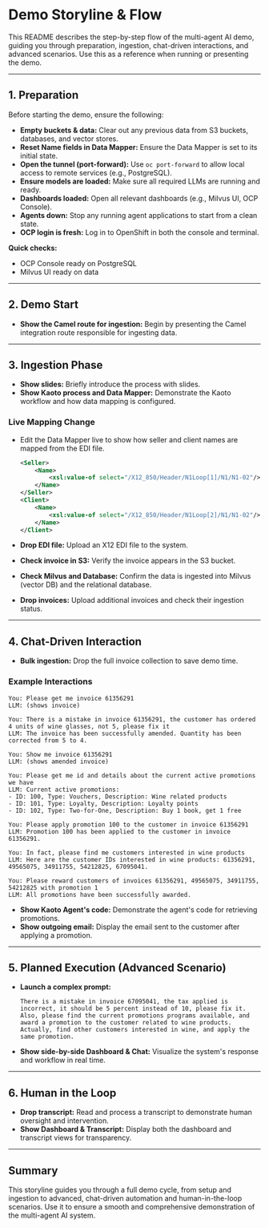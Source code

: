 # Demo Storyline & Flow

This README describes the step-by-step flow of the multi-agent AI demo, guiding you through preparation, ingestion, chat-driven interactions, and advanced scenarios. Use this as a reference when running or presenting the demo.

---

## 1. Preparation

Before starting the demo, ensure the following:

- **Empty buckets & data:** Clear out any previous data from S3 buckets, databases, and vector stores.
- **Reset Name fields in Data Mapper:** Ensure the Data Mapper is set to its initial state.
- **Open the tunnel (port-forward):** Use `oc port-forward` to allow local access to remote services (e.g., PostgreSQL).
- **Ensure models are loaded:** Make sure all required LLMs are running and ready.
- **Dashboards loaded:** Open all relevant dashboards (e.g., Milvus UI, OCP Console).
- **Agents down:** Stop any running agent applications to start from a clean state.
- **OCP login is fresh:** Log in to OpenShift in both the console and terminal.

**Quick checks:**
- OCP Console ready on PostgreSQL
- Milvus UI ready on data

---

## 2. Demo Start

- **Show the Camel route for ingestion:** Begin by presenting the Camel integration route responsible for ingesting data.

---

## 3. Ingestion Phase

- **Show slides:** Briefly introduce the process with slides.
- **Show Kaoto process and Data Mapper:** Demonstrate the Kaoto workflow and how data mapping is configured.

### Live Mapping Change

- Edit the Data Mapper live to show how seller and client names are mapped from the EDI file.

  ```xml
  <Seller>
      <Name>
          <xsl:value-of select="/X12_850/Header/N1Loop[1]/N1/N1-02"/>
      </Name>
  </Seller>
  <Client>
      <Name>
          <xsl:value-of select="/X12_850/Header/N1Loop[2]/N1/N1-02"/>
      </Name>
  </Client>
  ```

- **Drop EDI file:** Upload an X12 EDI file to the system.
- **Check invoice in S3:** Verify the invoice appears in the S3 bucket.
- **Check Milvus and Database:** Confirm the data is ingested into Milvus (vector DB) and the relational database.

- **Drop invoices:** Upload additional invoices and check their ingestion status.

---

## 4. Chat-Driven Interaction

- **Bulk ingestion:** Drop the full invoice collection to save demo time.

### Example Interactions

```
You: Please get me invoice 61356291  
LLM: (shows invoice)

You: There is a mistake in invoice 61356291, the customer has ordered 4 units of wine glasses, not 5, please fix it  
LLM: The invoice has been successfully amended. Quantity has been corrected from 5 to 4.

You: Show me invoice 61356291  
LLM: (shows amended invoice)

You: Please get me id and details about the current active promotions we have  
LLM: Current active promotions:  
- ID: 100, Type: Vouchers, Description: Wine related products  
- ID: 101, Type: Loyalty, Description: Loyalty points  
- ID: 102, Type: Two-for-One, Description: Buy 1 book, get 1 free

You: Please apply promotion 100 to the customer in invoice 61356291  
LLM: Promotion 100 has been applied to the customer in invoice 61356291.

You: In fact, please find me customers interested in wine products  
LLM: Here are the customer IDs interested in wine products: 61356291, 49565075, 34911755, 54212825, 67095041.

You: Please reward customers of invoices 61356291, 49565075, 34911755, 54212825 with promotion 1  
LLM: All promotions have been successfully awarded.
```

- **Show Kaoto Agent's code:** Demonstrate the agent's code for retrieving promotions.
- **Show outgoing email:** Display the email sent to the customer after applying a promotion.

---

## 5. Planned Execution (Advanced Scenario)

- **Launch a complex prompt:**

  ```
  There is a mistake in invoice 67095041, the tax applied is incorrect, it should be 5 percent instead of 10, please fix it. Also, please find the current promotions programs available, and award a promotion to the customer related to wine products. Actually, find other customers interested in wine, and apply the same promotion.
  ```

- **Show side-by-side Dashboard & Chat:** Visualize the system's response and workflow in real time.

---

## 6. Human in the Loop

- **Drop transcript:** Read and process a transcript to demonstrate human oversight and intervention.
- **Show Dashboard & Transcript:** Display both the dashboard and transcript views for transparency.

---

## Summary

This storyline guides you through a full demo cycle, from setup and ingestion to advanced, chat-driven automation and human-in-the-loop scenarios. Use it to ensure a smooth and comprehensive demonstration of the multi-agent AI system.